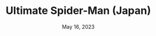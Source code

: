 ---
layout: nds
title: "Ultimate Spider-Man (Japan)"
categories:
 - approved
 - nds
 - universal
 - safe
tags:
- spiderman
date: May 16, 2023
publisher: Activision
id: ultimate-spiderman-jp
edition: jp
permalink: /games/:id/:edition/play/details
---